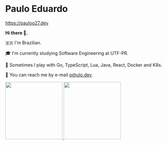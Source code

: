 # Paulo Eduardo 

https://pauloo27.dev

**Hi there 👋.**

🇧🇷 I'm Brazilian.

🎓 I'm currently studying Software Engineering at UTF-PR.

🌱 Sometimes I play with Go, TypeScript, Lua, Java, React, Docker and K8s.

📧 You can reach me by e-mail p@ulo.dev.

<div>
  <a href="https://github.com/pauloo27">
    <img height="180em" src="https://github-readme-stats.vercel.app/api?username=pauloo27&show_icons=true&theme=radical&include_all_commits=true" />
    <img height="180em" src="https://github-readme-stats.vercel.app/api/top-langs/?username=Pauloo27&layout=compact&langs_count=10&theme=radical" />
  </a>
</div>

<br/>
